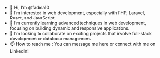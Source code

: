 - 👋 Hi, I’m @fadma10
- 👀 I’m interested in web development, especially with PHP, Laravel, React, and JavaScript.
- 🌱 I’m currently learning advanced techniques in web development, focusing on building dynamic and responsive applications.
- 💞️ I’m looking to collaborate on exciting projects that involve full-stack development or database management.
- 📫 How to reach me : You can message me here or connect with me on LinkedIn!

<!---
fadma10/fadma10 is a ✨ special ✨ repository because its `README.md` (this file) appears on your GitHub profile.
You can click the Preview link to take a look at your changes.
--->
